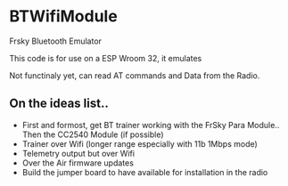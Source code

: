 # BTWifiModule
Frsky Bluetooth Emulator

This code is for use on a ESP Wroom 32, it emulates

Not functinaly yet, can read AT commands and Data from the Radio.

On the ideas list.. 
-----------------
- First and formost, get BT trainer working with the FrSky Para Module.. Then the CC2540 Module (if possible)
- Trainer over Wifi (longer range especially with 11b 1Mbps mode)
- Telemetry output but over Wifi
- Over the Air firmware updates
- Build the jumper board to have available for installation in the radio
